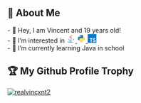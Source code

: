 <h2>💎 About Me</h2>
- 👋 Hey, I am Vincent and 19 years old!<br>
- 👀 I’m interested in <a href="https://www.java.com" target="_blank" rel="noreferrer"> <img src="https://raw.githubusercontent.com/devicons/devicon/master/icons/java/java-original.svg" alt="java" width="20" height="20"/> </a> <a href="https://www.python.org" target="_blank" rel="noreferrer"> <img src="https://raw.githubusercontent.com/devicons/devicon/master/icons/python/python-original.svg" alt="python" width="20" height="20"/> </a> <a href="https://www.typescriptlang.org/" target="_blank" rel="noreferrer"> <img src="https://raw.githubusercontent.com/devicons/devicon/master/icons/typescript/typescript-original.svg" alt="typescript" width="20" height="20"/> </a><br>
- 🌱 I’m currently learning Java in school

<h2>🏆 My Github Profile Trophy</h2>
<a href="https://github.com/ryo-ma/github-profile-trophy"><img src="https://github-profile-trophy.vercel.app/?username=realvincxnt2" alt="realvincxnt2" /></a>

